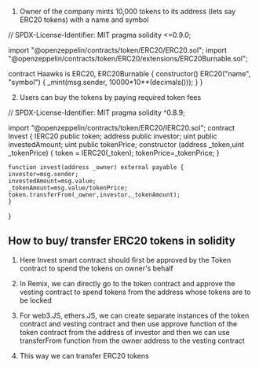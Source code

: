 1. Owner of the company mints 10,000 tokens to its address (lets say ERC20 tokens) with a name and symbol  

// SPDX-License-Identifier: MIT
pragma solidity <=0.9.0;

import "@openzeppelin/contracts/token/ERC20/ERC20.sol";
import "@openzeppelin/contracts/token/ERC20/extensions/ERC20Burnable.sol";

contract Haawks is ERC20, ERC20Burnable {
    constructor() ERC20("name", "symbol") {
        _mint(msg.sender, 10000*10**(decimals()));
    }
}


2. Users can buy the tokens by paying required token fees 

// SPDX-License-Identifier: MIT
pragma solidity ^0.8.9;

import "@openzeppelin/contracts/token/ERC20/IERC20.sol";
contract Invest {
    IERC20 public token;
    address public investor;
    uint public investedAmount;
    uint public tokenPrice;
    constructor (address _token,uint _tokenPrice) {
        token = IERC20(_token);
        tokenPrice=_tokenPrice;
    }

    function invest(address _owner) external payable {
    investor=msg.sender;
    investedAmount=msg.value;
    _tokenAmount=msg.value/tokenPrice;
    token.transferFrom(_owner,investor,_tokenAmount);
    }

} 

## How to buy/ transfer ERC20 tokens in solidity

1. Here Invest smart contract should first be approved by the Token contract to spend the tokens on owner's behalf

2. In Remix, we can directly go to the token contract and approve the vesting contract to spend tokens from the address whose tokens are to be locked

3. For web3.JS, ethers.JS, we can create separate instances of the token contract and vesting contract and then use approve function of the token contract from the address of investor and then we can use transferFrom function from the owner address to the vesting contract

4. This way we can transfer ERC20 tokens